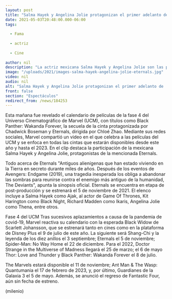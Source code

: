 ```yaml
---
layout: post
title: "Salma Hayek y Angelina Jolie protagonizan el primer adelanto de 'Eternals', de Marvel"
date: 2021-05-03T20:48:00.000-06:00
tags:
  
  - Fama
  
  - actriz
  
  - Cine
  
author: nil
description: "La actriz mexicana Salma Hayek y Angelina Jolie son las protagonistas de Eternals, cinta dirigida por la ganadora del Premio Oscar, Chloé Zhao. "
image: "/uploads/2021/images-salma-hayek-angelina-jolie-eternals.jpg"
video: nil
audio: nil
alt: "Salma Hayek y Angelina Jolie protagonizan el primer adelanto de 'Eternals', de Marvel"
front: false
section: "Espectáculos"
redirect_from: /news/184253
---
```


Esta mañana fue revelado el calendario de películas de la fase 4 del Universo Cinematográfico de Marvel (UCM), con títulos como Black Panther: Wakanda Forever, la secuela de la cinta protagonizada por Chadwick Boseman y Eternals, dirigida por Chloé Zhao. Mediante sus redes sociales, Marvel compartió un video en el que celebra a las películas del UCM y se enfoca en todas las cintas que estarán disponibles desde este año y hasta el 2023. En el clip destaca la participación de la mexicana Salma Hayek y Angelina Jolie, protagonistas de la mencionada Eternals. 

Todo acerca de Eternals "Antiguos alienígenas que han estado viviendo en la Tierra en secreto durante miles de años. Después de los eventos de Avengers: Endgame (2019), una tragedia inesperada los obliga a abandonar las sombras para reunirse contra el enemigo más antiguo de la humanidad, The Deviants", apunta la sinopsis oficial. Eternals se encuentra en etapa de post-producción y se estrenará el 5 de noviembre de 2021. El elenco incluye a Salma Hayek como Ajak, al actor de Game Of Thrones, Kit Harington como Black Night, Richard Madden como Ikaris, Angelina Jolie como Thena, entre otros. 

Fase 4 del UCM Tras sucesivos aplazamientos a causa de la pandemia de covid-19, Marvel reactiva su calendario con la esperada Black Widow de Scarlett Johansson, que se estrenará tanto en cines como en la plataforma de Disney Plus el 9 de julio de este año. La siguiente será Shang-Chi y la leyenda de los diez anillos el 3 septiembre; Eternals el 5 de noviembre; Spider-Man: No Way Home el 22 de diciembre. Para el 2022, Doctor Strange in the Multiverse of Madness llegará el 25 de marzo; el 6 de mayo Thor: Love and Thunder y Black Panther: Wakanda Forever el 8 de julio. 

The Marvels estará disponible el 11 de noviembre; Ant Man & The Wasp: Quantumania el 17 de febrero de 2023, y, por último, Guardianes de la Galaxia 3 el 5 de mayo. Además, se anunció el regreso de Fantastic Four, aún sin fecha de estreno. 

(milenio)